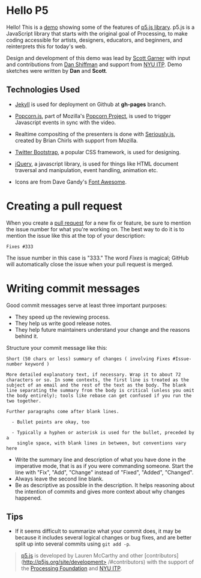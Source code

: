 # Hello P5

Hello! This is a [demo](https://hello.p5js.org/) showing some of the features of [p5.js library](https://github.com/processing/p5.js). p5.js is a JavaScript library that starts with the original goal of Processing, to make coding accessible for artists, designers, educators, and beginners, and reinterprets this for today's web.

Design and development of this demo was lead by [Scott Garner](http://scott.j38.net/) with input and contributions from [Dan Shiffman](http://shiffman.net/) and support from [NYU ITP](http://itp.nyu.edu). Demo sketches were written by **Dan** and **Scott**.

## Technologies Used 

 - [Jekyll](https://jekyllrb.com/) is used for deployment on Github at **gh-pages** branch.
 
 - [Popcorn.js](http://popcornjs.org/), part of Mozilla's [Popcorn Project](https://popcorn.webmaker.org/), is used to trigger Javascript events in sync with the video.
 
 - Realtime compositing of the presenters is done with [Seriously.js](http://seriouslyjs.org/), created by Brian Chirls with support from Mozilla.
 
- [Twitter Bootstrap](http://getbootstrap.com), a popular CSS framework, is used for designing.

- [jQuery](http://jquery.com), a javascript library, is used for things like HTML document traversal and manipulation, event handling, animation etc.

- Icons are from Dave Gandy's [Font Awesome](http://fontawesome.io/).

# Creating a pull request

When you create a [pull request](https://help.github.com/articles/creating-a-pull-request/) for a new fix or feature, be sure to mention the issue number for what you're working on. The best way to do it is to mention the issue like this at the top of your description:

    Fixes #333

The issue number in this case is "333." The word *Fixes* is magical; GitHub will automatically close the issue when your pull request is merged.

# Writing commit messages

Good commit messages serve at least three important purposes:

* They speed up the reviewing process.
* They help us write good release notes.
* They help future maintainers understand your change and the reasons behind it.

Structure your commit message like this:

 ```
 Short (50 chars or less) summary of changes ( involving Fixes #Issue-number keyword )

 More detailed explanatory text, if necessary. Wrap it to about 72
 characters or so. In some contexts, the first line is treated as the
 subject of an email and the rest of the text as the body. The blank
 line separating the summary from the body is critical (unless you omit
 the body entirely); tools like rebase can get confused if you run the
 two together.

 Further paragraphs come after blank lines.

   - Bullet points are okay, too

   - Typically a hyphen or asterisk is used for the bullet, preceded by a
     single space, with blank lines in between, but conventions vary here
 ```

* Write the summary line and description of what you have done in the imperative mode, that is as if you were commanding someone. Start the line with "Fix", "Add", "Change" instead of "Fixed", "Added", "Changed".
* Always leave the second line blank.
* Be as descriptive as possible in the description. It helps reasoning about the intention of commits and gives more context about why changes happened.

Tips
----

* If it seems difficult to summarize what your commit does, it may be because it includes several logical changes or bug fixes, and are better split up into several commits using `git add -p`.

> [p5.js](http://p5js.org/) is developed by Lauren McCarthy and other [contributors](http://p5js.org/site/development> /#contributors) with the support of the [Processing Foundation](http://processing.org/) and [NYU ITP](http://itp.nyu.edu).
